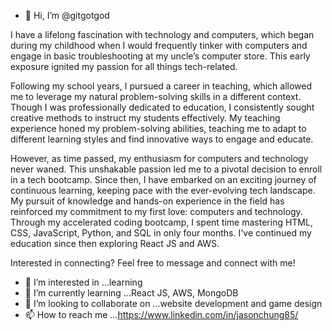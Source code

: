 - 👋 Hi, I’m @gitgotgod

I have a lifelong fascination with technology and computers, which began during my childhood when I would frequently tinker with computers and engage in basic troubleshooting at my uncle’s computer store. This early exposure ignited my passion for all things tech-related.

Following my school years, I pursued a career in teaching, which allowed me to leverage my natural problem-solving skills in a different context. Though I was professionally dedicated to education, I consistently sought creative methods to instruct my students effectively. My teaching experience honed my problem-solving abilities, teaching me to adapt to different learning styles and find innovative ways to engage and educate.

However, as time passed, my enthusiasm for computers and technology never waned. This unshakable passion led me to a pivotal decision to enroll in a tech bootcamp. Since then, I have embarked on an exciting journey of continuous learning, keeping pace with the ever-evolving tech landscape. My pursuit of knowledge and hands-on experience in the field has reinforced my commitment to my first love: computers and technology.
Through my accelerated coding bootcamp, I spent time mastering HTML, CSS, JavaScript, Python, and SQL in only four months. I've continued my education since then exploring React JS and AWS.

Interested in connecting? Feel free to message and connect with me!
- 👀 I’m interested in ...learning
- 🌱 I’m currently learning ...React JS, AWS, MongoDB
- 💞️ I’m looking to collaborate on ...website development and game design
- 📫 How to reach me ...https://www.linkedin.com/in/jasonchung85/
